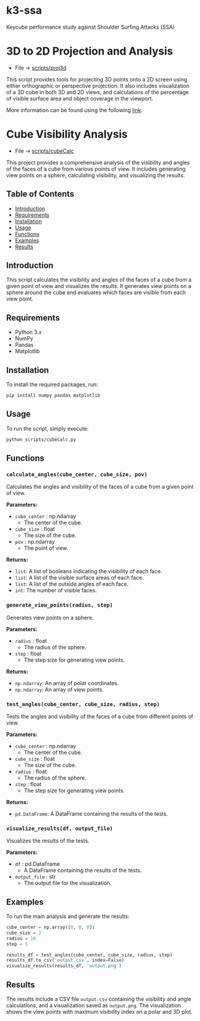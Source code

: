 # k3-ssa

Keycube performance study against Shoulder Surfing Attacks (SSA)

# 3D to 2D Projection and Analysis

- File -> [scripts/proj3d](scripts/proj3d.py)

This script provides tools for projecting 3D points onto a 2D screen using either orthographic or perspective projection. It also includes visualization of a 3D cube in both 3D and 2D views, and calculations of the percentage of visible surface area and object coverage in the viewport.

More information can be found using the following [link](https://skannai.medium.com/projecting-3d-points-into-a-2d-screen-58db65609f24).

# Cube Visibility Analysis

- File -> [scripts/cubeCalc](scripts/cubeCalc.py)

This project provides a comprehensive analysis of the visibility and angles of the faces of a cube from various points of view. It includes generating view points on a sphere, calculating visibility, and visualizing the results.

## Table of Contents

- [Introduction](#introduction)
- [Requirements](#requirements)
- [Installation](#installation)
- [Usage](#usage)
- [Functions](#functions)
- [Examples](#examples)
- [Results](#results)

## Introduction

This script calculates the visibility and angles of the faces of a cube from a given point of view and visualizes the results. It generates view points on a sphere around the cube and evaluates which faces are visible from each view point.

## Requirements

- Python 3.x
- NumPy
- Pandas
- Matplotlib

## Installation

To install the required packages, run:

```bash
pip install numpy pandas matplotlib
```

## Usage

To run the script, simply execute:

```bash
python scripts/cubeCalc.py
```

## Functions

### `calculate_angles(cube_center, cube_size, pov)`

Calculates the angles and visibility of the faces of a cube from a given point of view.

**Parameters:**

- `cube_center` : np.ndarray
  - The center of the cube.
- `cube_size` : float
  - The size of the cube.
- `pov` : np.ndarray
  - The point of view.

**Returns:**

- `list`: A list of booleans indicating the visibility of each face.
- `list`: A list of the visible surface areas of each face.
- `list`: A list of the outside angles of each face.
- `int`: The number of visible faces.

### `generate_view_points(radius, step)`

Generates view points on a sphere.

**Parameters:**

- `radius` : float
  - The radius of the sphere.
- `step` : float
  - The step size for generating view points.

**Returns:**

- `np.ndarray`: An array of polar coordinates.
- `np.ndarray`: An array of view points.

### `test_angles(cube_center, cube_size, radius, step)`

Tests the angles and visibility of the faces of a cube from different points of view.

**Parameters:**

- `cube_center` : np.ndarray
  - The center of the cube.
- `cube_size` : float
  - The size of the cube.
- `radius` : float
  - The radius of the sphere.
- `step` : float
  - The step size for generating view points.

**Returns:**

- `pd.DataFrame`: A DataFrame containing the results of the tests.

### `visualize_results(df, output_file)`

Visualizes the results of the tests.

**Parameters:**

- `df` : pd.DataFrame
  - A DataFrame containing the results of the tests.
- `output_file` : str
  - The output file for the visualization.

## Examples

To run the main analysis and generate the results:

```python
cube_center = np.array([0, 0, 0])
cube_size = 2
radius = 10
step = 5

results_df = test_angles(cube_center, cube_size, radius, step)
results_df.to_csv('output.csv', index=False)
visualize_results(results_df, 'output.png')
```

## Results

The results include a CSV file `output.csv` containing the visibility and angle calculations, and a visualization saved as `output.png`. The visualization shows the view points with maximum visibility index on a polar and 3D plot.
